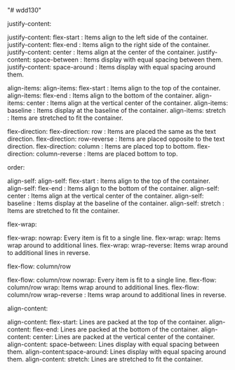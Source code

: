 "# wdd130" 

justify-content:

justify-content: flex-start : Items align to the left side of the container.
justify-content: flex-end : Items align to the right side of the container.
justify-content: center : Items align at the center of the container.
justify-content: space-between : Items display with equal spacing between them.
justify-content: space-around : Items display with equal spacing around them.


align-items:
align-items: flex-start : Items align to the top of the container.
align-items: flex-end : Items align to the bottom of the container.
align-items: center : Items align at the vertical center of the container.
align-items: baseline : Items display at the baseline of the container.
align-items: stretch : Items are stretched to fit the container.

 
flex-direction: 
flex-direction: row : Items are placed the same as the text direction.
flex-direction: row-reverse : Items are placed opposite to the text direction.
flex-direction: column : Items are placed top to bottom.
flex-direction: column-reverse : Items are placed bottom to top.

order: 

align-self:
align-self: flex-start : Items align to the top of the container.
align-self: flex-end : Items align to the bottom of the container.
align-self: center : Items align at the vertical center of the container.
align-self: baseline : Items display at the baseline of the container.
align-self: stretch : Items are stretched to fit the container.



flex-wrap:

flex-wrap: nowrap: Every item is fit to a single line.
flex-wrap: wrap: Items wrap around to additional lines.
flex-wrap: wrap-reverse: Items wrap around to additional lines in reverse.


flex-flow: column/row

flex-flow: column/row nowrap: Every item is fit to a single line.
flex-flow: column/row wrap: Items wrap around to additional lines.
flex-flow: column/row wrap-reverse : Items wrap around to additional lines in reverse.



align-content:

align-content: flex-start: Lines are packed at the top of the container.
align-content: flex-end: Lines are packed at the bottom of the container.
align-content: center: Lines are packed at the vertical center of the container.
align-content: space-between: Lines display with equal spacing between them.
align-content:space-around: Lines display with equal spacing around them.
align-content: stretch: Lines are stretched to fit the container.